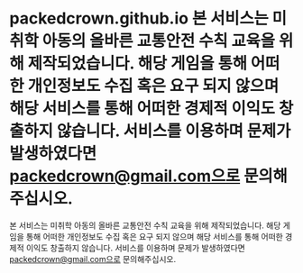 # packedcrown.github.io 본 서비스는 미취학 아동의 올바른 교통안전 수칙 교육을 위해 제작되었습니다. 해당 게임을 통해 어떠한 개인정보도 수집 혹은 요구 되지 않으며 해당 서비스를 통해 어떠한 경제적 이익도 창출하지 않습니다. 서비스를 이용하며 문제가 발생하였다면 packedcrown@gmail.com으로 문의해주십시오.


본 서비스는 미취학 아동의 올바른 교통안전 수칙 교육을 위해 제작되었습니다.
해당 게임을 통해 어떠한 개인정보도 수집 혹은 요구 되지 않으며 해당 서비스를 통해 어떠한 경제적 이익도 창출하지 않습니다.
서비스를 이용하며 문제가 발생하였다면 packedcrown@gmail.com으로 문의해주십시오.
